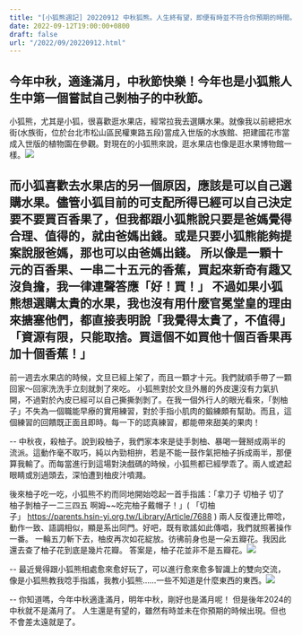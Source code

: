 ```yaml
---
title: "[小狐熊週記] 20220912 中秋狐熊。人生終有望，即便有時並不符合你預期的時間。"
date: 2022-09-12T19:00:00+0800
draft: false
url: "/2022/09/20220912.html"
---
```



今年中秋，適逢滿月，中秋節快樂！今年也是小狐熊人生中第一個嘗試自己剝柚子的中秋節。
--
小狐熊，尤其是小狐，很喜歡逛水果店，經常拉我去選購水果。就像我以前總把水街(水族街，位於台北市松山區民權東路五段)當成入世版的水族館、把建國花市當成入世版的植物園在參觀。對現在的小狐熊來說，逛水果店也像是逛水果博物館一樣。![](https://blogger.googleusercontent.com/img/a/AVvXsEguBaUZjbiOk3QbFoVt1ocGDyrHA6puFh8mOXgStG60_b_XS3tP5EIxsdiGelPW1xl8VZhmqrWNLRGM1-m_azfyHPjJM35HKd3QcM_aB608S4yLA7NdhrbXca-04X-V1jrgjU7bFWlIsCpVRDs7W9CKtaiLPSXoHF28Zp1JjX5E0S0noYiJn6t6iPk8)

而小狐喜歡去水果店的另一個原因，應該是可以自己選購水果。儘管小狐目前的可支配所得已經可以自己決定要不要買百香果了，但我都跟小狐熊說只要是爸媽覺得合理、值得的，就由爸媽出錢。或是只要小狐熊能夠提案說服爸媽，那也可以由爸媽出錢。
所以像是一顆十元的百香果、一串二十五元的香蕉，買起來新奇有趣又沒負擔，我一律連聲答應「好！買！」
不過如果小狐熊想選購太貴的水果，我也沒有用什麼官冕堂皇的理由來搪塞他們，都直接表明說「我覺得太貴了，不值得」「資源有限，只能取捨。買這個不如買他十個百香果再加十個香蕉！」
--
前一週去水果店的時候，文旦已經上架了，而且一顆才十元。我們就順手帶了一顆回家～回家洗洗手立刻就剝了來吃。
小狐熊對於文旦外層的外皮還沒有力氣扒開，不過對於內皮已經可以自己撕撕剝剝了。在我一個外行人的眼光看來，「剝柚子」不失為一個職能早療的實用練習，對於手指小肌肉的鍛練頗有幫助。而且，這個練習的回饋既正面且即時。每一下的認真練習，都能帶來甜美的果肉！

--
中秋夜，殺柚子。說到殺柚子，我們家本來是徒手剝柚、暴喝一聲掰成兩半的流派。這動作毫不取巧，純以內勁相拚，若是不能一鼓作氣把柚子拆成兩半，那便算我輸了。而每當進行到這場對決戲碼的時候，小狐熊都已經學乖了。兩人或遮起眼睛或別過頭去，深怕遭到柚皮汁噴濺。

後來柚子吃一吃，小狐熊不約而同地開始唸起一首手指謠：「拿刀子 切柚子 切了柚子剝柚子一二三四五 啊姆~~吃完柚子戴帽子！」( 「切柚子」 https://parents.hsin-yi.org.tw/Library/Article/7688 )
兩人反復連比帶唸，動作一致、語調相似，顯是系出同門。好吧，既有歌謠如此傳唱，我們就照著操作一番。
一輪五刀斬下去，柚皮再次如花綻放。彷彿前身也是一朵五瓣花。我因此還去查了柚子花到底是幾片花瓣。
答案是，柚子花並非不是五瓣花。![](https://blogger.googleusercontent.com/img/a/AVvXsEjnN-wH79q8Ee-zJiqmfCnU41Ri7waRXgy7WsSzvYEmwDnD66IgBFXloemh9aDv5g4LLb-dAy9lSS2H2P350RuueJB060BpqwM89B7r2lJUnVc2jQemTvjmAo0dpQUZRHkzzkM0A4zgltE0d1vtiW9fNy_J48KgC2LbiQWDjH1V8Bk5EaDzybmgFMpM)


--
最近覺得跟小狐熊相處愈來愈好玩了，可以進行愈來愈多智識上的雙向交流，像是小狐熊教我唸手指謠，我教小狐熊……一些不知道是什麼東西的東西。![](https://blogger.googleusercontent.com/img/a/AVvXsEgs3VVTRv0H3W9vXEgpztUUa9H9TJQRVMGt5t8nKottG_A1rBIoSetGkJrKQiS02HmhkY2AgeTbZTkcPNRPIYLme8PX-MCS04XP6tFwlQXcttNJjxb-LzVVNBOemyeMsk0VPQACNpD2-_PbCELOD_-uPSLAk6MQyM48fq7Z6q7cn1-Sgi1DjhVlIEb-)


--
你知道嗎，今年中秋適逢滿月，明年中秋，剛好也是滿月呢！
但是後年2024的中秋就不是滿月了。
人生還是有望的，雖然有時並未在你預期的時候出現。但也不會差太遠就是了。
